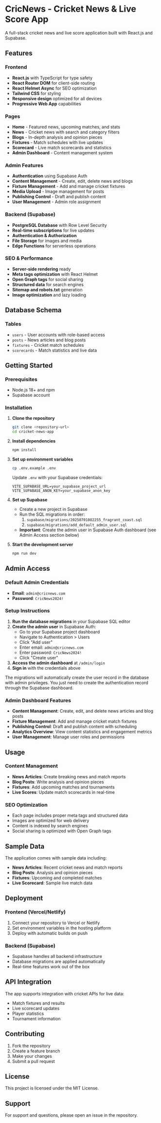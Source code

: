 # CricNews - Cricket News & Live Score App

A full-stack cricket news and live score application built with React.js and Supabase.

## Features

### Frontend
- **React.js** with TypeScript for type safety
- **React Router DOM** for client-side routing
- **React Helmet Async** for SEO optimization
- **Tailwind CSS** for styling
- **Responsive design** optimized for all devices
- **Progressive Web App** capabilities

### Pages
- **Home** - Featured news, upcoming matches, and stats
- **News** - Cricket news with search and category filters
- **Blogs** - In-depth analysis and opinion pieces
- **Fixtures** - Match schedules with live updates
- **Scorecard** - Live match scorecards and statistics
- **Admin Dashboard** - Content management system

### Admin Features
- **Authentication** using Supabase Auth
- **Content Management** - Create, edit, delete news and blogs
- **Fixture Management** - Add and manage cricket fixtures
- **Media Upload** - Image management for posts
- **Publishing Control** - Draft and publish content
- **User Management** - Admin role assignment

### Backend (Supabase)
- **PostgreSQL Database** with Row Level Security
- **Real-time subscriptions** for live updates
- **Authentication & Authorization**
- **File Storage** for images and media
- **Edge Functions** for serverless operations

### SEO & Performance
- **Server-side rendering** ready
- **Meta tags optimization** with React Helmet
- **Open Graph tags** for social sharing
- **Structured data** for search engines
- **Sitemap and robots.txt** generation
- **Image optimization** and lazy loading

## Database Schema

### Tables
- `users` - User accounts with role-based access
- `posts` - News articles and blog posts
- `fixtures` - Cricket match schedules
- `scorecards` - Match statistics and live data

## Getting Started

### Prerequisites
- Node.js 18+ and npm
- Supabase account

### Installation

1. **Clone the repository**
   ```bash
   git clone <repository-url>
   cd cricket-news-app
   ```

2. **Install dependencies**
   ```bash
   npm install
   ```

3. **Set up environment variables**
   ```bash
   cp .env.example .env
   ```
   
   Update `.env` with your Supabase credentials:
   ```
   VITE_SUPABASE_URL=your_supabase_project_url
   VITE_SUPABASE_ANON_KEY=your_supabase_anon_key
   ```

4. **Set up Supabase**
   - Create a new project in Supabase
   - Run the SQL migrations in order:
     1. `supabase/migrations/20250701082255_fragrant_coast.sql`
     2. `supabase/migrations/add_default_admin_user.sql`
   - **Important**: Create the admin user in Supabase Auth dashboard (see Admin Access section below)

5. **Start the development server**
   ```bash
   npm run dev
   ```

## Admin Access

### Default Admin Credentials
- **Email**: `admin@cricnews.com`
- **Password**: `CricNews2024!`

### Setup Instructions
1. **Run the database migrations** in your Supabase SQL editor
2. **Create the admin user** in Supabase Auth:
   - Go to your Supabase project dashboard
   - Navigate to Authentication > Users
   - Click "Add user"
   - Enter email: `admin@cricnews.com`
   - Enter password: `CricNews2024!`
   - Click "Create user"
3. **Access the admin dashboard** at `/admin/login`
4. **Sign in** with the credentials above

The migrations will automatically create the user record in the database with admin privileges. You just need to create the authentication record through the Supabase dashboard.

### Admin Dashboard Features
- **Content Management**: Create, edit, and delete news articles and blog posts
- **Fixture Management**: Add and manage cricket match fixtures
- **Publishing Control**: Draft and publish content with scheduling
- **Analytics Overview**: View content statistics and engagement metrics
- **User Management**: Manage user roles and permissions

## Usage

### Content Management
- **News Articles**: Create breaking news and match reports
- **Blog Posts**: Write analysis and opinion pieces
- **Fixtures**: Add upcoming matches and tournaments
- **Live Scores**: Update match scorecards in real-time

### SEO Optimization
- Each page includes proper meta tags and structured data
- Images are optimized for web delivery
- Content is indexed by search engines
- Social sharing is optimized with Open Graph tags

## Sample Data

The application comes with sample data including:
- **News Articles**: Recent cricket news and match reports
- **Blog Posts**: Analysis and opinion pieces
- **Fixtures**: Upcoming and completed matches
- **Live Scorecard**: Sample live match data

## Deployment

### Frontend (Vercel/Netlify)
1. Connect your repository to Vercel or Netlify
2. Set environment variables in the hosting platform
3. Deploy with automatic builds on push

### Backend (Supabase)
- Supabase handles all backend infrastructure
- Database migrations are applied automatically
- Real-time features work out of the box

## API Integration

The app supports integration with cricket APIs for live data:
- Match fixtures and results
- Live scorecard updates
- Player statistics
- Tournament information

## Contributing

1. Fork the repository
2. Create a feature branch
3. Make your changes
4. Submit a pull request

## License

This project is licensed under the MIT License.

## Support

For support and questions, please open an issue in the repository.